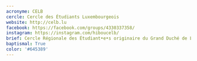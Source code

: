 ```yaml
---
acronyme: CELB
cercle: Cercle des Étudiants Luxembourgeois
website: http://celb.lu
facebook: https://facebook.com/groups/4330337358/
instagram: https://instagram.com/hiboucelb/
brief: Cercle Régionale des Étudiant•e•s originaire du Grand Duché de Luxembourg (Pays)
baptismal: True
color: '#645389'
---
```

